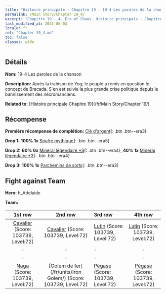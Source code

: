 ```yaml
---
title: "Histoire principale - Chapitre 19 - 19-4 Les paroles de la chanson"
permalink: /Main Story/Chapter 19_4/
excerpt: "Chapitre 19 - 4. Era of Chaos  Histoire principale - Chapitre 19_4. 19-4 Les paroles de la chanson"
last_modified_at: 2021-06-03
locale: fr
ref: "Chapter 19_4.md"
toc: false
classes: wide
---
```


## Détails

 **Nom:** 19-4 Les paroles de la chanson

 **Description:** Après la trahison de Yog, le peuple a remis en question le concept de Bracada. S'en est suivie la plus grande crise politique depuis le bannissement des nécromanciens.

 **Related to:** [Histoire principale Chapitre 19](/fr/Main Story/Chapter 19/)

## Récompense

 **Première récompense de complétion:** [Clé d'argent](/ItemsFR/con_693/){: .btn .btn--era3}

 **Drop 1:** **100% 1x** [Soufre mythique](/ItemsFR/mat_64/){: .btn .btn--era5}

 **Drop 2:** **60% 0x** [Minerai légendaire +3](/ItemsFR/mat_54/){: .btn .btn--era4}, **40% 1x** [Minerai légendaire +3](/ItemsFR/mat_54/){: .btn .btn--era4}

 **Drop 3:** **100% 1x** [Parchemins de sorts](/ItemsFR/con_694/){: .btn .btn--era3}


## Fight against Team
 **Hero:** h_Adelaide

 **Team:**


  | 1st row | 2nd row | 3rd row | 4th row |
  |:----:|:----:|:----|:----:|
  | [Cavalier](/fr/units/Cavalier/) (Score: 103739, Level:72)  | [Cavalier](/fr/units/Cavalier/) (Score: 103739, Level:72)  | [Lutin](/fr/units/Gremlin/) (Score: 103739, Level:72)  | [Lutin](/fr/units/Gremlin/) (Score: 103739, Level:72)  |
  | - | - | - | - |
  | - | - | - | - |
  | [Naga](/fr/units/Naga/) (Score: 103739, Level:72)  | [Golem de fer](/fr/units/Iron Golem/) (Score: 103739, Level:72)  | [Pégase](/fr/units/Pegasus/) (Score: 103739, Level:72)  | [Pégase](/fr/units/Pegasus/) (Score: 103739, Level:72)  |


